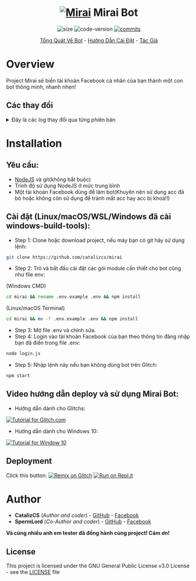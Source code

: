 <h1 align="center">
	<a href="#"><img src="https://i.imgur.com/jdqeKHq.jpg" alt="Mirai"></a>
	Mirai Bot
</h1>
<p align="center">
	<img alt="size" src="https://img.shields.io/github/repo-size/catalizcs/mirai.svg?style=flat-square&label=size">
	<img alt="code-version" src="https://img.shields.io/badge/dynamic/json?color=red&label=code%20version&prefix=v&query=%24.version&url=https%3A%2F%2Fraw.githubusercontent.com%2Fcatalizcs%2Fmirai%2Fmaster%2Fpackage.json&style=flat-square">
	<a href="https://github.com/catalizcs/mirai/commits"><img alt="commits" src="https://img.shields.io/github/commit-activity/m/catalizcs/mirai.svg?label=commit&style=flat-square"></a>
</p>

<p align="center">
	<a href="#Overview">Tổng Quát Về Bot</a>
	-
	<a href="#Installation">Hướng Dẫn Cài Đặt</a>
	-
	<a href="#Author">Tác Giả</a>
</p>

# Overview

Project Mirai sẽ biến tài khoản Facebook cá nhân của bạn thành một con bot thông minh, nhanh nhẹn!

## Các thay đổi

<details>
	<summary>Đây là các log thay đổi qua từng phiên bản</summary>

(Tất cả những lịch sử thay đổi có thể xem ở file README.md phiên bản cũ)

- 4.6.5: genaral -> general.

- 4.7.0: Thay đổi rất nhiều, đã thêm tùy chọn ngôn ngữ (xem .env).

- 4.7.1: Sửa lỗi "Wrong username/password".

</details>

# Installation

## Yêu cầu:
  - [NodeJS](https://nodejs.org/en/) và git(không bắt buộc)
  - Trình độ sử dụng NodeJS ở mức trung bình
  - Một tài khoản Facebook dùng để làm bot(Khuyên nên sử dụng acc đã bỏ hoặc không còn sử dụng để tránh mất acc hay acc bị khoá!!)
 
## Cài đặt (Linux/macOS/WSL/Windows đã cài windows-build-tools):
* Step 1: Clone hoặc download project, nếu máy bạn có git hãy sử dụng lệnh:
```bash
git clone https://github.com/catalizcs/mirai
```
* Step 2: Trỏ và bắt đầu cài đặt các gói module cần thiết cho bot cũng như file env:

(Windows CMD)
```cmd
cd mirai && rename .env.example .env && npm install
```
(Linux/macOS Terminal)
```bash
cd mirai && mv -f .env.example .env && npm install
```
* Step 3: Mở file .env và chỉnh sửa.
* Step 4: Login vào tài khoản Facebook của bạn theo thông tin đăng nhập bạn đã điền trong file .env:
```bash
node login.js
```
+ Step 5: Nhập lệnh này nếu bạn không dùng bot trên Glitch:
```bash
npm start
```

## Video hướng dẫn deploy và sử dụng Mirai Bot:

-  Hướng dẫn dành cho Glitchs:

[![Tutorial for Glitch.com](https://img.youtube.com/vi/wbfAxyV4n_o/0.jpg)](https://www.youtube.com/watch?v=wbfAxyV4n_o)

- Hướng dẫn dành cho Windows 10:

[![Tutorial for Window 10](https://img.youtube.com/vi/NGxyB6TRX9Q/0.jpg)](https://www.youtube.com/watch?v=NGxyB6TRX9Q)


## Deployment
Click this button:
[![Remix on Glitch](https://cdn.glitch.com/2703baf2-b643-4da7-ab91-7ee2a2d00b5b%2Fremix-button.svg)](https://glitch.com/edit/#!/import/github/catalizcs/mirai)
[![Run on Repl.it](https://repl.it/badge/github/catalizcs/mirai)](https://repl.it/github/catalizcs/mirai)

# Author
- **CatalizCS** (*Author and coder*) - [GitHub](https://github.com/catalizcs) - [Facebook](https://fb.me/Cataliz2k)
- **SpermLord** (*Co-Author and coder*) - [GitHub](https://github.com/spermlord) - [Facebook](https://fb.me/MyNameIsSpermLord)

**Và cùng nhiều anh em tester đã đồng hành cùng project! Cảm ơn!**

## License

This project is licensed under the GNU General Public License v3.0 License - see the [LICENSE](LICENSE) file